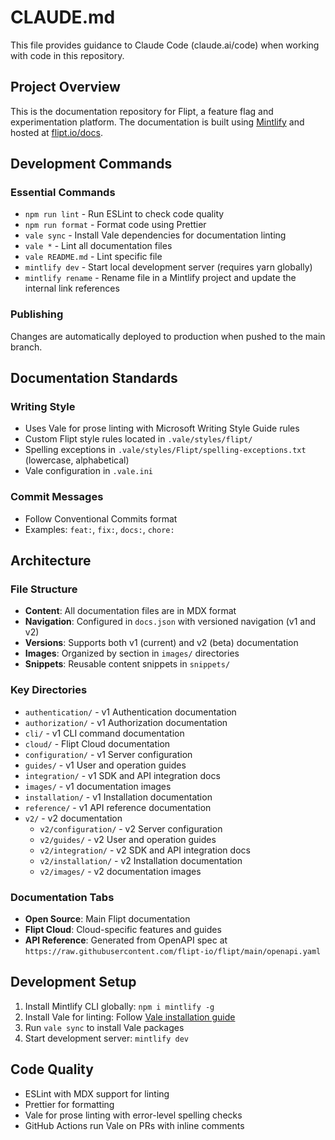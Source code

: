 # CLAUDE.md

This file provides guidance to Claude Code (claude.ai/code) when working with code in this repository.

## Project Overview

This is the documentation repository for Flipt, a feature flag and experimentation platform. The documentation is built using [Mintlify](https://mintlify.com/) and hosted at [flipt.io/docs](https://www.flipt.io/docs).

## Development Commands

### Essential Commands

- `npm run lint` - Run ESLint to check code quality
- `npm run format` - Format code using Prettier
- `vale sync` - Install Vale dependencies for documentation linting
- `vale *` - Lint all documentation files
- `vale README.md` - Lint specific file
- `mintlify dev` - Start local development server (requires yarn globally)
- `mintlify rename` - Rename file in a Mintlify project and update the internal link references

### Publishing

Changes are automatically deployed to production when pushed to the main branch.

## Documentation Standards

### Writing Style

- Uses Vale for prose linting with Microsoft Writing Style Guide rules
- Custom Flipt style rules located in `.vale/styles/flipt/`
- Spelling exceptions in `.vale/styles/Flipt/spelling-exceptions.txt` (lowercase, alphabetical)
- Vale configuration in `.vale.ini`

### Commit Messages

- Follow Conventional Commits format
- Examples: `feat:`, `fix:`, `docs:`, `chore:`

## Architecture

### File Structure

- **Content**: All documentation files are in MDX format
- **Navigation**: Configured in `docs.json` with versioned navigation (v1 and v2)
- **Versions**: Supports both v1 (current) and v2 (beta) documentation
- **Images**: Organized by section in `images/` directories
- **Snippets**: Reusable content snippets in `snippets/`

### Key Directories

- `authentication/` - v1 Authentication documentation
- `authorization/` - v1 Authorization documentation
- `cli/` - v1 CLI command documentation
- `cloud/` - Flipt Cloud documentation
- `configuration/` - v1 Server configuration
- `guides/` - v1 User and operation guides
- `integration/` - v1 SDK and API integration docs
- `images/` - v1 documentation images
- `installation/` - v1 Installation documentation
- `reference/` - v1 API reference documentation
- `v2/` - v2 documentation
  - `v2/configuration/` - v2 Server configuration
  - `v2/guides/` - v2 User and operation guides
  - `v2/integration/` - v2 SDK and API integration docs
  - `v2/installation/` - v2 Installation documentation
  - `v2/images/` - v2 documentation images

### Documentation Tabs

- **Open Source**: Main Flipt documentation
- **Flipt Cloud**: Cloud-specific features and guides
- **API Reference**: Generated from OpenAPI spec at `https://raw.githubusercontent.com/flipt-io/flipt/main/openapi.yaml`

## Development Setup

1. Install Mintlify CLI globally: `npm i mintlify -g`
2. Install Vale for linting: Follow [Vale installation guide](https://vale.sh/docs/vale-cli/installation/)
3. Run `vale sync` to install Vale packages
4. Start development server: `mintlify dev`

## Code Quality

- ESLint with MDX support for linting
- Prettier for formatting
- Vale for prose linting with error-level spelling checks
- GitHub Actions run Vale on PRs with inline comments
